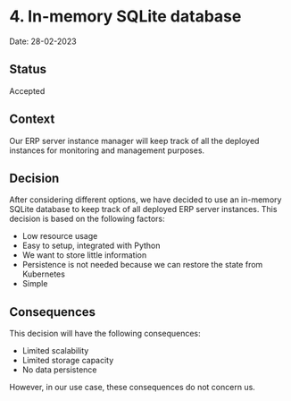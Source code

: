 # 4. In-memory SQLite database

Date: 28-02-2023

## Status

Accepted

## Context

Our ERP server instance manager will keep track of all the deployed instances for monitoring and management purposes.

## Decision

After considering different options, we have decided to use an in-memory SQLite database to keep track of all deployed ERP server instances. This decision is based on the following factors:

- Low resource usage
- Easy to setup, integrated with Python
- We want to store little information
- Persistence is not needed because we can restore the state from Kubernetes
- Simple

## Consequences

This decision will have the following consequences:

- Limited scalability
- Limited storage capacity
- No data persistence

However, in our use case, these consequences do not concern us.